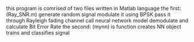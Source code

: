 this program is comrised of two files written in Matlab language
the first:(Ray_SNR.m) 
	generate random signal 
	modulate it using BPSK 
	pass it through Rayleigh fading channel
	call neural network model 
	demodulate and calculate Bit Error Rate
the second: (mynn)
	is function creates NN object 
	trains and classifies signal
